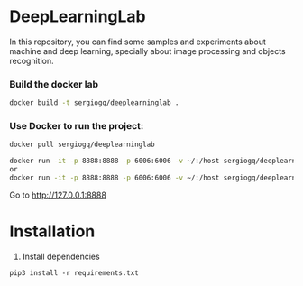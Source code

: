 # DeepLearningLab
In this repository, you can find some samples and experiments about machine and deep learning, specially about image processing and objects recognition.

### Build the docker lab
```sh
docker build -t sergiogq/deeplearninglab .
```

### Use Docker to run the project:
```sh
docker pull sergiogq/deeplearninglab
```
```sh
docker run -it -p 8888:8888 -p 6006:6006 -v ~/:/host sergiogq/deeplearninglab jupyter notebook --allow-root /host
or
docker run -it -p 8888:8888 -p 6006:6006 -v ~/:/host sergiogq/deeplearninglab
```

Go to http://127.0.0.1:8888

# Installation
1) Install dependencies

```
pip3 install -r requirements.txt
```
